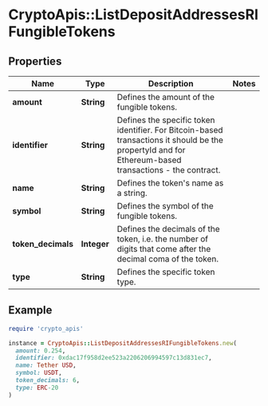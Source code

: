 # CryptoApis::ListDepositAddressesRIFungibleTokens

## Properties

| Name | Type | Description | Notes |
| ---- | ---- | ----------- | ----- |
| **amount** | **String** | Defines the amount of the fungible tokens. |  |
| **identifier** | **String** | Defines the specific token identifier. For Bitcoin-based transactions it should be the propertyId and for Ethereum-based transactions - the contract. |  |
| **name** | **String** | Defines the token&#39;s name as a string. |  |
| **symbol** | **String** | Defines the symbol of the fungible tokens. |  |
| **token_decimals** | **Integer** | Defines the decimals of the token, i.e. the number of digits that come after the decimal coma of the token. |  |
| **type** | **String** | Defines the specific token type. |  |

## Example

```ruby
require 'crypto_apis'

instance = CryptoApis::ListDepositAddressesRIFungibleTokens.new(
  amount: 0.254,
  identifier: 0xdac17f958d2ee523a2206206994597c13d831ec7,
  name: Tether USD,
  symbol: USDT,
  token_decimals: 6,
  type: ERC-20
)
```

